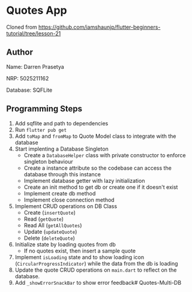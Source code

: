 # Quotes App

Cloned from https://github.com/iamshaunjp/flutter-beginners-tutorial/tree/lesson-21

## Author
Name: Darren Prasetya

NRP: 5025211162

Database: SQFLite

## Programming Steps
1. Add sqflite and path to dependencies
2. Run `flutter pub get`
3. Add `toMap` and `fromMap` to Quote Model class to integrate with the database
4. Start implenting a Database Singleton
    - Create a `DatabaseHelper` class with private constructor to enforce singleton behaviour
    - Create a instance attribute so the codebase can access the database through this instance
    - Implement database getter with lazy initialization
    - Create an init method to get db or create one if it doesn't exist
    - Implement create db method
    - Implement close connection method
5.  Implement CRUD operations on DB Class
    - Create (`insertQuote`)
    - Read (`getQuote`)
    - Read All (`getAllQuotes`)
    - Update (`updateQuote`)
    - Delete (`deleteQuote`)
7. Initialize state by loading quotes from db
    - If no quotes exist, then insert a sample quote
8. Implement `isLoading` state and to show loading icon (`CircularProgressIndicator`) while the data from the db is loading
9. Update the quote CRUD operations on `main.dart` to reflect on the database.
10. Add `_showErrorSnackBar` to show error feedback# Quotes-Multi-DB
